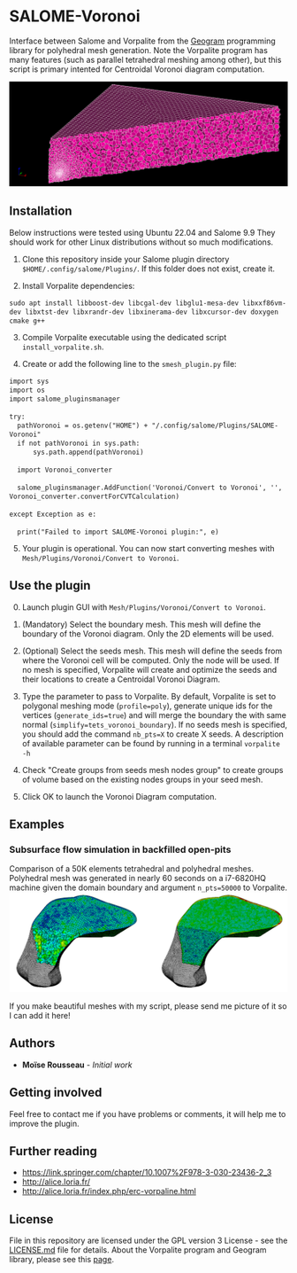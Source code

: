 # SALOME-Voronoi

Interface between Salome and Vorpalite from the [Geogram](https://github.com/BrunoLevy/geogram) programming library for polyhedral mesh generation. 
Note the Vorpalite program has many features (such as parallel tetrahedral meshing among other), but this script is primary intented for Centroidal Voronoi diagram computation.

![](https://github.com/MoiseRousseau/SALOME-Voronoi/blob/master/gallery/sample.png "Sample Voronoi diagram made from NETGEN-3D-2D-1D seeds")

## Installation

Below instructions were tested using Ubuntu 22.04 and Salome 9.9
They should work for other Linux distributions without so much modifications.

1. Clone this repository inside your Salome plugin directory `$HOME/.config/salome/Plugins/`.
If this folder does not exist, create it.

2. Install Vorpalite dependencies: 
```
sudo apt install libboost-dev libcgal-dev libglu1-mesa-dev libxxf86vm-dev libxtst-dev libxrandr-dev libxinerama-dev libxcursor-dev doxygen cmake g++
```
3. Compile Vorpalite executable using the dedicated script `install_vorpalite.sh`. 

4. Create or add the following line to the `smesh_plugin.py` file:
``` 
import sys
import os
import salome_pluginsmanager

try:
  pathVoronoi = os.getenv("HOME") + "/.config/salome/Plugins/SALOME-Voronoi"
  if not pathVoronoi in sys.path:
      sys.path.append(pathVoronoi)
 
  import Voronoi_converter

  salome_pluginsmanager.AddFunction('Voronoi/Convert to Voronoi', '', Voronoi_converter.convertForCVTCalculation)
  
except Exception as e:

  print("Failed to import SALOME-Voronoi plugin:", e)

```

5. Your plugin is operational. You can now start converting meshes with `Mesh/Plugins/Voronoi/Convert to Voronoi`.


## Use the plugin

0. Launch plugin GUI with `Mesh/Plugins/Voronoi/Convert to Voronoi`.

1. (Mandatory) Select the boundary mesh. This mesh will define the boundary of the Voronoi diagram. Only the 2D elements will be used.

2. (Optional) Select the seeds mesh. This mesh will define the seeds from where the Voronoi cell will be computed. Only the node will be used. If no mesh is specified, Vorpalite will create and optimize the seeds and their locations to create a Centroidal Voronoi Diagram.

3. Type the parameter to pass to Vorpalite. By default, Vorpalite is set to polygonal meshing mode (`profile=poly`), generate unique ids for the vertices (`generate_ids=true`) and will merge the boundary the with same normal (`simplify=tets_voronoi_boundary`). If no seeds mesh is specified, you should add the command `nb_pts=X` to create X seeds. A description of available parameter can be found by running in a terminal `vorpalite -h`

4. Check "Create groups from seeds mesh nodes group" to create groups of volume based on the existing nodes groups in your seed mesh.

5. Click OK to launch the Voronoi Diagram computation.


## Examples

### Subsurface flow simulation in backfilled open-pits

Comparison of a 50K elements tetrahedral and polyhedral meshes.
Polyhedral mesh was generated in nearly 60 seconds on a i7-6820HQ machine given the domain boundary and argument `n_pts=50000` to Vorpalite.
![](https://github.com/MoiseRousseau/SALOME-Voronoi/blob/master/gallery/backfilled_pit.png "Sample Voronoi diagram made from NETGEN-3D-2D-1D seeds")

If you make beautiful meshes with my script, please send me picture of it so I can add it here!


## Authors

* **Moïse Rousseau** - *Initial work*

## Getting involved

Feel free to contact me if you have problems or comments, it will help me to improve the plugin.

## Further reading

* https://link.springer.com/chapter/10.1007%2F978-3-030-23436-2_3
* http://alice.loria.fr/
* http://alice.loria.fr/index.php/erc-vorpaline.html

## License

File in this repository are licensed under the GPL version 3 License - see the [LICENSE.md](LICENSE.md) file for details. About the Vorpalite program and Geogram library, please see this [page](http://alice.loria.fr/software/geogram/doc/html/geogram_license.html).
